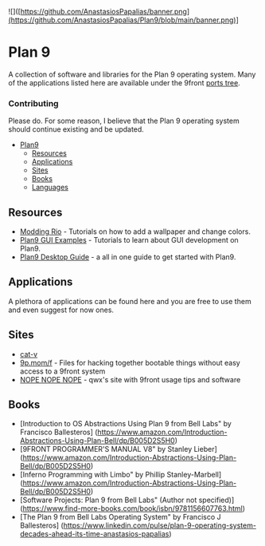 ![]([https://github.com/AnastasiosPapalias/banner.png](https://github.com/AnastasiosPapalias/Plan9/blob/main/banner.png)]

# Plan 9

A collection of software and libraries for the Plan 9 operating system. Many of the applications listed here are available under the 9front [ports tree](https://code.9front.org/hg/ports).

### Contributing

Please do. For some reason, I believe that the Plan 9 operating system should continue existing and be updated.

- [Plan9](#plan9)
  - [Resources](#resources)
  - [Applications](#applications)
  - [Sites](#sites)
  - [Books](#books)
  - [Languages](#languages)
  
## Resources

* [Modding Rio](https://wiki.xxiivv.com/site/rio.html) - Tutorials on how to add a wallpaper and change colors.
* [Plan9 GUI Examples](https://wiki.xxiivv.com/site/plan9_c.html) - Tutorials to learn about GUI development on Plan9.
* [Plan9 Desktop Guide](https://pspodcasting.net/dan/blog/2019/plan9_desktop.html) - a all in one guide to get started with Plan9.

## Applications

A plethora of applications can be found here and you are free to use them and even suggest for now ones.

## Sites

* [cat-v](http://cat-v.org)
* [9p.mom/f](http://9p.mom/f) - Files for hacking together bootable things without easy access to a 9front system
* [NOPE NOPE NOPE](http://nopenopenope.net/) - qwx's site with 9front usage tips and software

## Books

* [Introduction to OS Abstractions Using Plan 9 from Bell Labs" by Francisco Ballesteros] (https://www.amazon.com/Introduction-Abstractions-Using-Plan-Bell/dp/B005D2S5H0)
* [9FRONT PROGRAMMER'S MANUAL V8" by Stanley Lieber] (https://www.amazon.com/Introduction-Abstractions-Using-Plan-Bell/dp/B005D2S5H0)
* [Inferno Programming with Limbo" by Phillip Stanley-Marbell] (https://www.amazon.com/Introduction-Abstractions-Using-Plan-Bell/dp/B005D2S5H0)
* [Software Projects: Plan 9 from Bell Labs" (Author not specified)] (https://www.find-more-books.com/book/isbn/9781156607763.html)
* [The Plan 9 from Bell Labs Operating System" by Francisco J Ballesteros] (https://www.linkedin.com/pulse/plan-9-operating-system-decades-ahead-its-time-anastasios-papalias)



